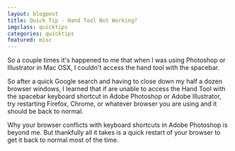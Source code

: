 ```yaml
---
layout: blogpost
title: Quick Tip - Hand Tool Not Working?
imgclass: quicktips
categories: quicktips
featured: misc
---
```


<p>So a couple times it's happened to me that when I was using Photoshop or Illustrator in Mac OSX, I couldn't access the hand tool with the spacebar.</p>

<p>So after a quick Google search and having to close down my half a dozen browser windows, I learned that if are unable to access the Hand Tool with the spacebar keyboard shortcut in Adobe Photoshop or Adobe Illustrator, try restarting Firefox, Chrome, or whatever browser you are using and it should be back to normal.</p>

<p>Why your browser conflicts with keyboard shortcuts in Adobe Photoshop is beyond me. But thankfully all it takes is a quick restart of your browser to get it back to normal most of the time.</p>
